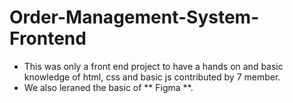 # Order-Management-System-Frontend
- This was only a front end project to have a hands on and basic knowledge of html, css and basic js contributed by 7 member.
- We also leraned the basic of ** Figma **.
